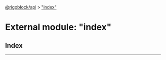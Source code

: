 [@rigoblock/api](../README.md) > ["index"](../modules/_index_.md)

# External module: "index"

## Index

---

